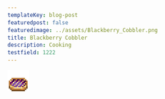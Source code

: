 ```yaml
---
templateKey: blog-post
featuredpost: false
featuredimage: ../assets/Blackberry_Cobbler.png
title: Blackberry Cobbler
description: Cooking
testfield: 1222
---
```

![Blackberry Cobbler](../assets/Blackberry_Cobbler.png)